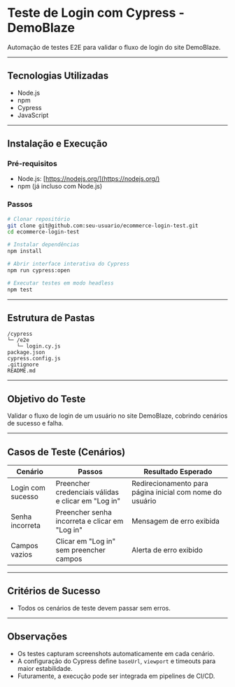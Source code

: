 # Teste de Login com Cypress - DemoBlaze

Automação de testes E2E para validar o fluxo de login do site DemoBlaze.

---

## Tecnologias Utilizadas

- Node.js
- npm
- Cypress
- JavaScript

---

## Instalação e Execução

### Pré-requisitos

- Node.js: [https://nodejs.org/](https://nodejs.org/)
- npm (já incluso com Node.js)

### Passos

```bash
# Clonar repositório
git clone git@github.com:seu-usuario/ecommerce-login-test.git
cd ecommerce-login-test

# Instalar dependências
npm install

# Abrir interface interativa do Cypress
npm run cypress:open

# Executar testes em modo headless
npm test
```

---

## Estrutura de Pastas

```
/cypress
└─ /e2e
   └─ login.cy.js
package.json
cypress.config.js
.gitignore
README.md
```

---

## Objetivo do Teste

Validar o fluxo de login de um usuário no site DemoBlaze, cobrindo cenários de sucesso e falha.

---

## Casos de Teste (Cenários)

| Cenário           | Passos                                             | Resultado Esperado                                       |
| ----------------- | -------------------------------------------------- | -------------------------------------------------------- |
| Login com sucesso | Preencher credenciais válidas e clicar em "Log in" | Redirecionamento para página inicial com nome do usuário |
| Senha incorreta   | Preencher senha incorreta e clicar em "Log in"     | Mensagem de erro exibida                                 |
| Campos vazios     | Clicar em "Log in" sem preencher campos            | Alerta de erro exibido                                   |

---

## Critérios de Sucesso

- Todos os cenários de teste devem passar sem erros.

---

## Observações

- Os testes capturam screenshots automaticamente em cada cenário.
- A configuração do Cypress define `baseUrl`, `viewport` e timeouts para maior estabilidade.
- Futuramente, a execução pode ser integrada em pipelines de CI/CD.
